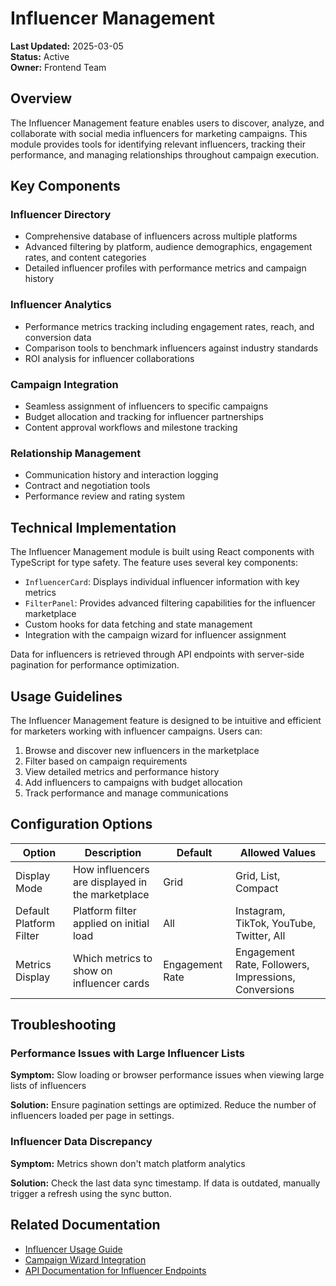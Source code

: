 # Influencer Management

**Last Updated:** 2025-03-05  
**Status:** Active  
**Owner:** Frontend Team

## Overview

The Influencer Management feature enables users to discover, analyze, and collaborate with social media influencers for marketing campaigns. This module provides tools for identifying relevant influencers, tracking their performance, and managing relationships throughout campaign execution.

## Key Components

### Influencer Directory

- Comprehensive database of influencers across multiple platforms
- Advanced filtering by platform, audience demographics, engagement rates, and content categories
- Detailed influencer profiles with performance metrics and campaign history

### Influencer Analytics

- Performance metrics tracking including engagement rates, reach, and conversion data
- Comparison tools to benchmark influencers against industry standards
- ROI analysis for influencer collaborations

### Campaign Integration

- Seamless assignment of influencers to specific campaigns
- Budget allocation and tracking for influencer partnerships
- Content approval workflows and milestone tracking

### Relationship Management

- Communication history and interaction logging
- Contract and negotiation tools
- Performance review and rating system

## Technical Implementation

The Influencer Management module is built using React components with TypeScript for type safety. The feature uses several key components:

- `InfluencerCard`: Displays individual influencer information with key metrics
- `FilterPanel`: Provides advanced filtering capabilities for the influencer marketplace
- Custom hooks for data fetching and state management
- Integration with the campaign wizard for influencer assignment

Data for influencers is retrieved through API endpoints with server-side pagination for performance optimization.

## Usage Guidelines

The Influencer Management feature is designed to be intuitive and efficient for marketers working with influencer campaigns. Users can:

1. Browse and discover new influencers in the marketplace
2. Filter based on campaign requirements
3. View detailed metrics and performance history
4. Add influencers to campaigns with budget allocation
5. Track performance and manage communications

## Configuration Options

| Option | Description | Default | Allowed Values |
|--------|-------------|---------|---------------|
| Display Mode | How influencers are displayed in the marketplace | Grid | Grid, List, Compact |
| Default Platform Filter | Platform filter applied on initial load | All | Instagram, TikTok, YouTube, Twitter, All |
| Metrics Display | Which metrics to show on influencer cards | Engagement Rate | Engagement Rate, Followers, Impressions, Conversions |

## Troubleshooting

### Performance Issues with Large Influencer Lists

**Symptom:** Slow loading or browser performance issues when viewing large lists of influencers

**Solution:** Ensure pagination settings are optimized. Reduce the number of influencers loaded per page in settings.

### Influencer Data Discrepancy

**Symptom:** Metrics shown don't match platform analytics

**Solution:** Check the last data sync timestamp. If data is outdated, manually trigger a refresh using the sync button.

## Related Documentation

- [Influencer Usage Guide](./usage.md)
- [Campaign Wizard Integration](../campaign-wizard/usage.md)
- [API Documentation for Influencer Endpoints](../../features-backend/apis/endpoints.md) 